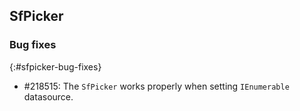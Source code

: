 ## SfPicker

### Bug fixes
{:#sfpicker-bug-fixes}


* \#218515: The `SfPicker` works properly when setting `IEnumerable` datasource.
